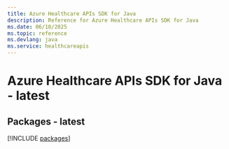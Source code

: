 ```yaml
---
title: Azure Healthcare APIs SDK for Java
description: Reference for Azure Healthcare APIs SDK for Java
ms.date: 06/10/2025
ms.topic: reference
ms.devlang: java
ms.service: healthcareapis
---
```

# Azure Healthcare APIs SDK for Java - latest
## Packages - latest
[!INCLUDE [packages](healthcare-apis-index.md)]